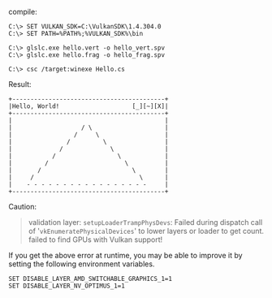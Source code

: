 compile:
```
C:\> SET VULKAN_SDK=C:\VulkanSDK\1.4.304.0
C:\> SET PATH=%PATH%;%VULKAN_SDK%\bin

C:\> glslc.exe hello.vert -o hello_vert.spv
C:\> glslc.exe hello.frag -o hello_frag.spv

C:\> csc /target:winexe Hello.cs
```
Result:
```
+------------------------------------------+
|Hello, World!                    [_][~][X]|
+------------------------------------------+
|                                          |
|                   / \                    |
|                 /     \                  |
|               /         \                |
|             /             \              |
|           /                 \            |
|         /                     \          |
|       /                         \        |
|     /                             \      |
|    - - - - - - - - - - - - - - - - -     |
+------------------------------------------+
```

Caution:

> validation layer: `setupLoaderTrampPhysDevs`:  Failed during dispatch call of '`vkEnumeratePhysicalDevices`' to lower layers or loader to get count.
> failed to find GPUs with Vulkan support!

If you get the above error at runtime, you may be able to improve it by setting the following environment variables.

```
SET DISABLE_LAYER_AMD_SWITCHABLE_GRAPHICS_1=1
SET DISABLE_LAYER_NV_OPTIMUS_1=1
```
